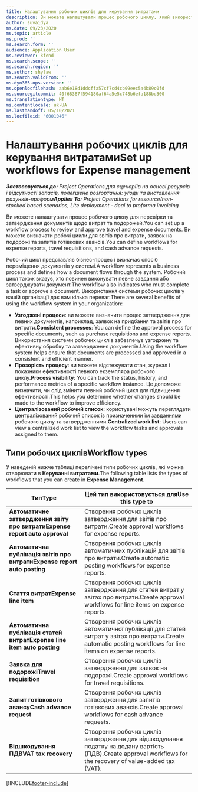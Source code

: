 ```yaml
---
title: Налаштування робочих циклів для керування витратами
description: Ви можете налаштувати процес робочого циклу, який використовуватиметься для перевірки та затвердження документів щодо витрат та подорожей.
author: suvaidya
ms.date: 09/23/2020
ms.topic: article
ms.prod: ''
ms.search.form: ''
audience: Application User
ms.reviewer: kfend
ms.search.scope: ''
ms.search.region: ''
ms.author: shylaw
ms.search.validFrom: ''
ms.dyn365.ops.version: ''
ms.openlocfilehash: aab6e18d1ddcffa57cf7cd4cb09eec5a4b89c0fd
ms.sourcegitcommit: 40f68387f594180af64a5e5c748b6efa188bd300
ms.translationtype: HT
ms.contentlocale: uk-UA
ms.lasthandoff: 05/10/2021
ms.locfileid: "6001046"
---
```

# <a name="set-up-workflows-for-expense-management"></a><span data-ttu-id="52a24-103">Налаштування робочих циклів для керування витратами</span><span class="sxs-lookup"><span data-stu-id="52a24-103">Set up workflows for Expense management</span></span>

<span data-ttu-id="52a24-104">_**Застосовується до:** Project Operations для сценаріїв на основі ресурсів і відсутності запасів, полегшене розгортання: угоди та виставлення рахунків-проформ_</span><span class="sxs-lookup"><span data-stu-id="52a24-104">_**Applies To:** Project Operations for resource/non-stocked based scenarios, Lite deployment - deal to proforma invoicing_</span></span>

<span data-ttu-id="52a24-105">Ви можете налаштувати процес робочого циклу для перевірки та затвердження документів щодо витрат та подорожей.</span><span class="sxs-lookup"><span data-stu-id="52a24-105">You can set up a workflow process to review and approve travel and expense documents.</span></span> <span data-ttu-id="52a24-106">Ви можете визначати робочі цикли для звітів про витрати, заявок на подорожі та запитів готівкових авансів.</span><span class="sxs-lookup"><span data-stu-id="52a24-106">You can define workflows for expense reports, travel requisitions, and cash advance requests.</span></span>

<span data-ttu-id="52a24-107">Робочий цикл представляє бізнес-процес і визначає спосіб переміщення документів у системі.</span><span class="sxs-lookup"><span data-stu-id="52a24-107">A workflow represents a business process and defines how a document flows through the system.</span></span> <span data-ttu-id="52a24-108">Робочий цикл також вказує, хто повинен виконувати певне завдання або затверджувати документ.</span><span class="sxs-lookup"><span data-stu-id="52a24-108">The workflow also indicates who must complete a task or approve a document.</span></span> <span data-ttu-id="52a24-109">Використання системи робочих циклів у вашій організації дає вам кілька переваг.</span><span class="sxs-lookup"><span data-stu-id="52a24-109">There are several benefits of using the workflow system in your organization:</span></span>

- <span data-ttu-id="52a24-110">**Узгоджені процеси**: ви можете визначити процес затвердження для певних документів, наприклад, заявок на придбання та звітів про витрати.</span><span class="sxs-lookup"><span data-stu-id="52a24-110">**Consistent processes**: You can define the approval process for specific documents, such as purchase requisitions and expense reports.</span></span> <span data-ttu-id="52a24-111">Використання системи робочих циклів забезпечує узгоджену та ефективну обробку та затвердження документів.</span><span class="sxs-lookup"><span data-stu-id="52a24-111">Using the workflow system helps ensure that documents are processed and approved in a consistent and efficient manner.</span></span>
- <span data-ttu-id="52a24-112">**Прозорість процесу**: ви можете відстежувати стан, журнал і показники ефективності певного екземпляра робочого циклу.</span><span class="sxs-lookup"><span data-stu-id="52a24-112">**Process visibility**: You can track the status, history, and performance metrics of a specific workflow instance.</span></span> <span data-ttu-id="52a24-113">Це допоможе визначити, чи слід змінити певний робочий цикл для підвищення ефективності.</span><span class="sxs-lookup"><span data-stu-id="52a24-113">This helps you determine whether changes should be made to the workflow to improve efficiency.</span></span>
- <span data-ttu-id="52a24-114">**Централізований робочий список**: користувачі можуть переглядати централізований робочий список із призначеними їм завданнями робочого циклу та затвердженнями.</span><span class="sxs-lookup"><span data-stu-id="52a24-114">**Centralized work list**: Users can view a centralized work list to view the workflow tasks and approvals assigned to them.</span></span> 

## <a name="workflow-types"></a><span data-ttu-id="52a24-115">Типи робочих циклів</span><span class="sxs-lookup"><span data-stu-id="52a24-115">Workflow types</span></span>

<span data-ttu-id="52a24-116">У наведеній нижче таблиці перелічені типи робочих циклів, які можна створювати в **Керуванні витратами**.</span><span class="sxs-lookup"><span data-stu-id="52a24-116">The following table lists the types of workflows that you can create in **Expense Management**.</span></span>


|              <span data-ttu-id="52a24-117"><strong>Тип</strong></span><span class="sxs-lookup"><span data-stu-id="52a24-117"><strong>Type</strong></span></span>              |                   <span data-ttu-id="52a24-118"><strong>Цей тип використовується для</strong></span><span class="sxs-lookup"><span data-stu-id="52a24-118"><strong>Use this type to</strong></span></span>                   |
|-------------------------------------------------|-----------------------------------------------------------------------|
|   <span data-ttu-id="52a24-119"><strong>Автоматичне затвердження звіту про витрати</strong></span><span class="sxs-lookup"><span data-stu-id="52a24-119"><strong>Expense report auto approval</strong></span></span> |            <span data-ttu-id="52a24-120">Створення робочих циклів затвердження для звітів про витрати.</span><span class="sxs-lookup"><span data-stu-id="52a24-120">Create approval workflows for expense reports.</span></span>             |
|  <span data-ttu-id="52a24-121"><strong>Автоматична публікація звітів про витрати</strong></span><span class="sxs-lookup"><span data-stu-id="52a24-121"><strong>Expense report auto posting</strong></span></span>   |        <span data-ttu-id="52a24-122">Створення робочих циклів автоматичних публікацій для звітів про витрати.</span><span class="sxs-lookup"><span data-stu-id="52a24-122">Create automatic posting workflows for expense reports.</span></span>        |
|       <span data-ttu-id="52a24-123"><strong>Стаття витрат</strong></span><span class="sxs-lookup"><span data-stu-id="52a24-123"><strong>Expense line item</strong></span></span>        |     <span data-ttu-id="52a24-124">Створення робочих циклів затвердження для статей витрат у звітах про витрати.</span><span class="sxs-lookup"><span data-stu-id="52a24-124">Create approval workflows for line items on expense reports.</span></span>      |
| <span data-ttu-id="52a24-125"><strong>Автоматична публікація статей витрат</strong></span><span class="sxs-lookup"><span data-stu-id="52a24-125"><strong>Expense line item auto posting</strong></span></span> | <span data-ttu-id="52a24-126">Створення робочих циклів автоматичної публікації для статей витрат у звітах про витрати.</span><span class="sxs-lookup"><span data-stu-id="52a24-126">Create automatic posting workflows for line items on expense reports.</span></span> |
|       <span data-ttu-id="52a24-127"><strong>Заявка для подорожі</strong></span><span class="sxs-lookup"><span data-stu-id="52a24-127"><strong>Travel requisition</strong></span></span>       |          <span data-ttu-id="52a24-128">Створення робочих циклів затвердження для заявок на подорожі.</span><span class="sxs-lookup"><span data-stu-id="52a24-128">Create approval workflows for travel requisitions.</span></span>           |
|      <span data-ttu-id="52a24-129"><strong>Запит готівкового авансу</strong></span><span class="sxs-lookup"><span data-stu-id="52a24-129"><strong>Cash advance request</strong></span></span>      |         <span data-ttu-id="52a24-130">Створення робочих циклів затвердження для запитів готівкових авансів.</span><span class="sxs-lookup"><span data-stu-id="52a24-130">Create approval workflows for cash advance requests.</span></span>          |
|        <span data-ttu-id="52a24-131"><strong>Відшкодування ПДВ</strong></span><span class="sxs-lookup"><span data-stu-id="52a24-131"><strong>VAT tax recovery</strong></span></span>        | <span data-ttu-id="52a24-132">Створення робочих циклів затвердження для відшкодування податку на додану вартість (ПДВ).</span><span class="sxs-lookup"><span data-stu-id="52a24-132">Create approval workflows for the recovery of value-added tax (VAT).</span></span>  |


[!INCLUDE[footer-include](../includes/footer-banner.md)]